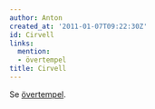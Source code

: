 ```yaml
---
author: Anton
created_at: '2011-01-07T09:22:30Z'
id: Cirvell
links:
  mention:
  - övertempel
title: Cirvell
---
```


Se [övertempel].

  [övertempel]: övertempel

